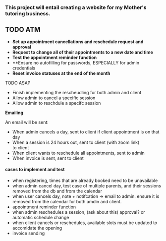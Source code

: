 ### This project will entail creating a website for my Mother's tutoring business.  

## TODO ATM  

- **Set up appointment cancellations and reschedule request and approval**
- **Request to change all of their appointments to a new date and time**
- **Test the appointment reminder function**
- **Ensure no autofilling for passwords, ESPECIALLY for admin credentials
- **Reset invoice statuses at the end of the month**


TODO ASAP
- Finish implementing the rescheudling for both admin and client
- Allow admin to cancel a specific session
- Allow admin to reschdule a specifc session


**Emailing**

An email will be sent:  
- When admin cancels a day, sent to client if client appointment is on that day
- When a session is 24 hours out, sent to client (with zoom link)  
  to client
- When client wants to reschedule all appointments, sent to admin
- When invoice is sent, sent to client


#### cases to implement and test  

- when registering, times that are already booked need to be unavailable  
- when admin cancel day, test case of multiple parents, and their sessions removed from the db and from the calendar  
- when user cancels day, note + notifcation -> email to admin. ensure it is removed from the calendar for both amdin and client.  
- appointment reminder function  
- when admin reschedules a session, (ask about this) approval? or automatic schedule change  
- when client cancels or reschedules, available slots must be updated to accomidate the opening  
- invoice sending 
